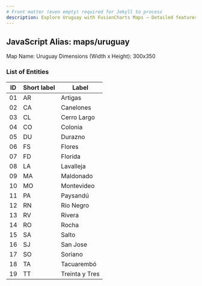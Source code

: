 ```yaml
---
# Front matter (even empty) required for Jekyll to process
description: Explore Uruguay with FusionCharts Maps – Detailed features for seamless integration. Try now & enhance your data visualization today! 
---
```


## JavaScript Alias: maps/uruguay

Map Name: Uruguay
Dimensions (Width x Height): 300x350





### List of Entities

ID | Short label | Label
---|---|---|
01|AR|Artigas
02|CA|Canelones
03|CL|Cerro Largo
04|CO|Colonia
05|DU|Durazno
06|FS|Flores
07|FD|Florida
08|LA|Lavalleja
09|MA|Maldonado
10|MO|Montevideo
11|PA|Paysandú
12|RN|Rio Negro
13|RV|Rivera
14|RO|Rocha
15|SA|Salto
16|SJ|San Jose
17|SO|Soriano
18|TA|Tacuarembó
19|TT|Treinta y Tres

